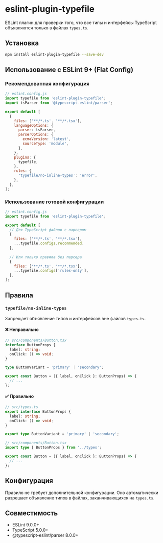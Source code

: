 # eslint-plugin-typefile

ESLint плагин для проверки того, что все типы и интерфейсы TypeScript объявляются только в файлах `types.ts`.

## Установка

```bash
npm install eslint-plugin-typefile --save-dev
```

## Использование с ESLint 9+ (Flat Config)

### Рекомендованная конфигурация

```javascript
// eslint.config.js
import typefile from 'eslint-plugin-typefile';
import tsParser from '@typescript-eslint/parser';

export default [
  {
    files: ['**/*.ts', '**/*.tsx'],
    languageOptions: {
      parser: tsParser,
      parserOptions: {
        ecmaVersion: 'latest',
        sourceType: 'module',
      },
    },
    plugins: {
      typefile,
    },
    rules: {
      'typefile/no-inline-types': 'error',
    },
  },
];
```

### Использование готовой конфигурации

```javascript
// eslint.config.js
import typefile from 'eslint-plugin-typefile';

export default [
  // Для TypeScript файлов с парсером
  {
    files: ['**/*.ts', '**/*.tsx'],
    ...typefile.configs.recommended,
  },
  
  // Или только правила без парсера
  {
    files: ['**/*.ts', '**/*.tsx'],
    ...typefile.configs['rules-only'],
  },
];
```

## Правила

### `typefile/no-inline-types`

Запрещает объявление типов и интерфейсов вне файлов `types.ts`.

#### ❌ Неправильно

```typescript
// src/components/Button.tsx
interface ButtonProps {
  label: string;
  onClick: () => void;
}

type ButtonVariant = 'primary' | 'secondary';

export const Button = ({ label, onClick }: ButtonProps) => {
  // ...
};
```

#### ✅ Правильно

```typescript
// src/types.ts
export interface ButtonProps {
  label: string;
  onClick: () => void;
}

export type ButtonVariant = 'primary' | 'secondary';
```

```typescript
// src/components/Button.tsx
import type { ButtonProps } from '../types';

export const Button = ({ label, onClick }: ButtonProps) => {
  // ...
};
```

## Конфигурация

Правило не требует дополнительной конфигурации. Оно автоматически разрешает объявление типов в файлах, заканчивающихся на `types.ts`.

## Совместимость

- ESLint 9.0.0+
- TypeScript 5.0.0+
- @typescript-eslint/parser 8.0.0+
